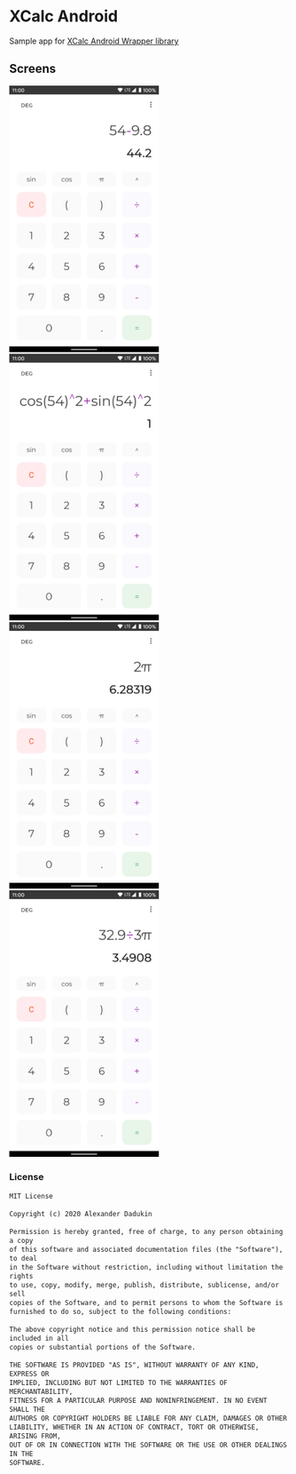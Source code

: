 # XCalc Android

Sample app for [XCalc Android Wrapper library](https://github.com/st235/xcalc-android-wrapper)

## Screens

<img src="/images/art_1.png" width="270" height="480"> <img src="/images/art_2.png" width="270" height="480"> <img src="/images/art_3.png" width="270" height="480"> <img src="/images/art_4.png" width="270" height="480">

### License

```text
MIT License

Copyright (c) 2020 Alexander Dadukin

Permission is hereby granted, free of charge, to any person obtaining a copy
of this software and associated documentation files (the "Software"), to deal
in the Software without restriction, including without limitation the rights
to use, copy, modify, merge, publish, distribute, sublicense, and/or sell
copies of the Software, and to permit persons to whom the Software is
furnished to do so, subject to the following conditions:

The above copyright notice and this permission notice shall be included in all
copies or substantial portions of the Software.

THE SOFTWARE IS PROVIDED "AS IS", WITHOUT WARRANTY OF ANY KIND, EXPRESS OR
IMPLIED, INCLUDING BUT NOT LIMITED TO THE WARRANTIES OF MERCHANTABILITY,
FITNESS FOR A PARTICULAR PURPOSE AND NONINFRINGEMENT. IN NO EVENT SHALL THE
AUTHORS OR COPYRIGHT HOLDERS BE LIABLE FOR ANY CLAIM, DAMAGES OR OTHER
LIABILITY, WHETHER IN AN ACTION OF CONTRACT, TORT OR OTHERWISE, ARISING FROM,
OUT OF OR IN CONNECTION WITH THE SOFTWARE OR THE USE OR OTHER DEALINGS IN THE
SOFTWARE.
```
